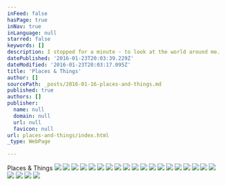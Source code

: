 ```yaml
---
inFeed: false
hasPage: true
inNav: true
inLanguage: null
starred: false
keywords: []
description: I stopped for a minute - to look at the world around me.
datePublished: '2016-01-23T20:03:39.229Z'
dateModified: '2016-01-23T20:03:17.095Z'
title: 'Places & Things'
author: []
sourcePath: _posts/2016-01-16-places-and-things.md
published: true
authors: []
publisher:
  name: null
  domain: null
  url: null
  favicon: null
url: places-and-things/index.html
_type: WebPage

---
```

Places & Things
![](https://s3-us-west-2.amazonaws.com/the-grid-img/p/8dd13b9209dd139ba0be6d38169ca365a71d96d9.png)
![](https://s3-us-west-2.amazonaws.com/the-grid-img/p/e1f378406840d988c6afabd5916288a63ff5d364.png)
![](https://s3-us-west-2.amazonaws.com/the-grid-img/p/e9f6a930af58bb7846f77421f6ed055aa9d7a3db.png)
![](https://s3-us-west-2.amazonaws.com/the-grid-img/p/fc40a47db80cd17119321ee2cc25dae6e404142b.png)
![](https://s3-us-west-2.amazonaws.com/the-grid-img/p/0455e0ad74aa61fef62f67c4db175c61ecad8526.png)
![](https://s3-us-west-2.amazonaws.com/the-grid-img/p/0d4b6e92cf8eee0d7e9ef300f5470a15d67fe576.png)
![](https://s3-us-west-2.amazonaws.com/the-grid-img/p/1f9df65bd0c6fe44da67f0780ec8d0f1e3fe4fda.png)
![](https://s3-us-west-2.amazonaws.com/the-grid-img/p/0a5c9f719901980ba9585b04f0cb9befa6a46291.png)
![](https://s3-us-west-2.amazonaws.com/the-grid-img/p/3436d612bd6c30bda06eceae8b1e25444d44c2bf.png)
![](https://s3-us-west-2.amazonaws.com/the-grid-img/p/a59bb792897fca85af3bb78d42b991d8bc415953.png)
![](https://s3-us-west-2.amazonaws.com/the-grid-img/p/01d490e9c9e346d57b8db77918bd24a817ffb890.png)
![](https://s3-us-west-2.amazonaws.com/the-grid-img/p/e0e492f23b6eb834f5b41a3fc33d30f6ac44c372.png)
![](https://s3-us-west-2.amazonaws.com/the-grid-img/p/4833aa2e7dfa9f9aa4bbd35226b584ac7905dc8d.png)
![](https://s3-us-west-2.amazonaws.com/the-grid-img/p/5f4dfe52817778d6e64118776569ed573537421a.png)
![](https://s3-us-west-2.amazonaws.com/the-grid-img/p/1f338b73c1dc3e5ea3fb3c07bf6ab516a809add6.png)
![](https://s3-us-west-2.amazonaws.com/the-grid-img/p/2ef0bac98d3592545f891469f81fa79fc4de9433.png)
![](https://s3-us-west-2.amazonaws.com/the-grid-img/p/a9f2184bb68d08507f4acd8534c4e8d27b964aa5.png)
![](https://s3-us-west-2.amazonaws.com/the-grid-img/p/5746719f36e6cf0c527491b274ac475cef768a68.png)
![](https://s3-us-west-2.amazonaws.com/the-grid-img/p/c529be12b4b4526e78527e37f45cba9e132287a4.png)
![](https://s3-us-west-2.amazonaws.com/the-grid-img/p/4756de52d91ae0dc01e8882dcaaab66d549ba917.png)
![](https://s3-us-west-2.amazonaws.com/the-grid-img/p/98c036beb28bfc36c7db10ae76fa227a791e3a12.png)
![](https://s3-us-west-2.amazonaws.com/the-grid-img/p/2d1c408dcf2fe7404c534c8bd14bd1dfbb4dd986.png)
![](https://s3-us-west-2.amazonaws.com/the-grid-img/p/cd978a646d0edc833dd493d4625a3bd2a87aab97.png)